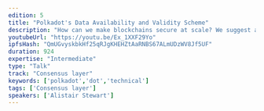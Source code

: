 ```yaml
---
edition: 5
title: "Polkadot's Data Availability and Validity Scheme"
description: "How can we make blockchains secure at scale? We suggest a data availabilitty and validity scheme that make sharding efficient in terms of the number of validators and validating resources. We first describe the Polkadot data availability and validity scheme and consider its applicability to other sharded systems (e.g. ETH2.0). In Polkadot we tie an erasure coding data availability scheme with consensus, where we can not finalise an unavailable block. Moreover, reports of unavailability or invalidity trigger extra checks. The aim is that, with high probability, we do not finalise an unavailable or invalid block provided that there are enough honest actors to report. The key advantage of this scheme is that we need fewer validating actors per shard and in turn less total computational and especially networking resources. This softens the trade-off between scalability and security."
youtubeUrl: "https://youtu.be/Ex_1XXF29Yo"
ipfsHash: "QmUGvyskbkHf25qRJgKHEHZtAaRNBS67ALmUDzWV8Jf5UF"
duration: 924
expertise: "Intermediate"
type: "Talk"
track: "Consensus layer"
keywords: ['polkadot','dot','technical']
tags: ['Consensus layer']
speakers: ['Alistair Stewart']
---
```

